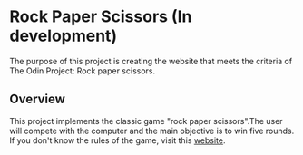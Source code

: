 # Rock Paper Scissors (In development)

The purpose of this project is creating the website that meets the criteria of The Odin Project: Rock paper scissors.

## Overview

This project implements the classic game "rock paper scissors".The user will compete with the computer and the main objective is to win five rounds. If you don't know the rules of the game, visit this [website](https://www.wikihow.com/Play-Rock,-Paper,-Scissors).



